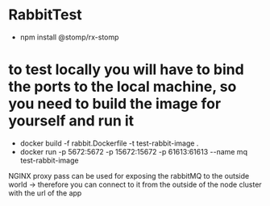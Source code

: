# RabbitTest

- npm install @stomp/rx-stomp

# to test locally you will have to bind the ports to the local machine, so you need to build the image for yourself and run it

- docker build -f rabbit.Dockerfile -t test-rabbit-image .
- docker run -p 5672:5672 -p 15672:15672 -p 61613:61613 --name mq test-rabbit-image

NGINX proxy pass can be used for exposing the rabbitMQ to the outside world -> therefore you can connect to it from the outside of the node cluster with the url of the app


